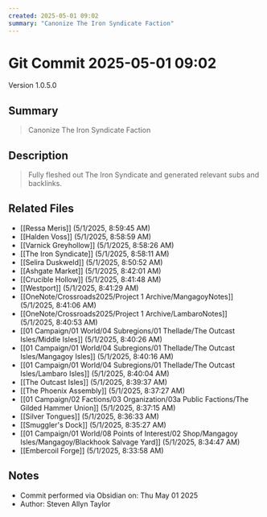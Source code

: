 ```yaml
---
created: 2025-05-01 09:02
summary: "Canonize The Iron Syndicate Faction"
---
```


# Git Commit 2025-05-01 09:02

Version 1.0.5.0

## Summary
> Canonize The Iron Syndicate Faction

## Description
> Fully fleshed out The Iron Syndicate and generated relevant subs and backlinks.

## Related Files
- [[Ressa Meris]] (5/1/2025, 8:59:45 AM)
- [[Halden Voss]] (5/1/2025, 8:58:59 AM)
- [[Varnick Greyhollow]] (5/1/2025, 8:58:26 AM)
- [[The Iron Syndicate]] (5/1/2025, 8:58:11 AM)
- [[Selira Duskweld]] (5/1/2025, 8:50:52 AM)
- [[Ashgate Market]] (5/1/2025, 8:42:01 AM)
- [[Crucible Hollow]] (5/1/2025, 8:41:48 AM)
- [[Westport]] (5/1/2025, 8:41:29 AM)
- [[OneNote/Crossroads2025/Project 1 Archive/MangagoyNotes]] (5/1/2025, 8:41:06 AM)
- [[OneNote/Crossroads2025/Project 1 Archive/LambaroNotes]] (5/1/2025, 8:40:53 AM)
- [[01 Campaign/01 World/04 Subregions/01 Thellade/The Outcast Isles/Middle Isles]] (5/1/2025, 8:40:26 AM)
- [[01 Campaign/01 World/04 Subregions/01 Thellade/The Outcast Isles/Mangagoy Isles]] (5/1/2025, 8:40:16 AM)
- [[01 Campaign/01 World/04 Subregions/01 Thellade/The Outcast Isles/Lambaro Isles]] (5/1/2025, 8:40:04 AM)
- [[The Outcast Isles]] (5/1/2025, 8:39:37 AM)
- [[The Phoenix Assembly]] (5/1/2025, 8:37:27 AM)
- [[01 Campaign/02 Factions/03 Organization/03a Public Factions/The Gilded Hammer Union]] (5/1/2025, 8:37:15 AM)
- [[Silver Tongues]] (5/1/2025, 8:36:33 AM)
- [[Smuggler's Dock]] (5/1/2025, 8:35:27 AM)
- [[01 Campaign/01 World/08 Points of Interest/02 Shop/Mangagoy Isles/Mangagoy/Blackhook Salvage Yard]] (5/1/2025, 8:34:47 AM)
- [[Embercoil Forge]] (5/1/2025, 8:33:58 AM)

## Notes
- Commit performed via Obsidian on: Thu May 01 2025
- Author: Steven Allyn Taylor


